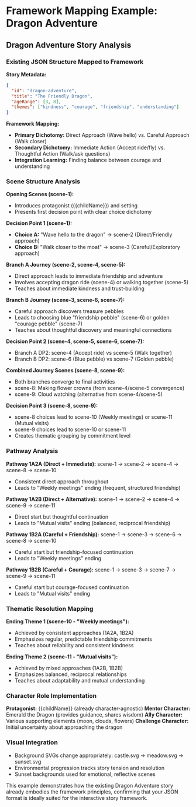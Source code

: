 # Framework Mapping Example: Dragon Adventure

## Dragon Adventure Story Analysis

### Existing JSON Structure Mapped to Framework

**Story Metadata:**
```json
{
  "id": "dragon-adventure",
  "title": "The Friendly Dragon", 
  "ageRange": [3, 8],
  "themes": ["kindness", "courage", "friendship", "understanding"]
}
```

**Framework Mapping:**
- **Primary Dichotomy:** Direct Approach (Wave hello) vs. Careful Approach (Walk closer)
- **Secondary Dichotomy:** Immediate Action (Accept ride/fly) vs. Thoughtful Action (Walk/ask questions)
- **Integration Learning:** Finding balance between courage and understanding

### Scene Structure Analysis

**Opening Scenes (scene-1):**
- Introduces protagonist ({{childName}}) and setting
- Presents first decision point with clear choice dichotomy

**Decision Point 1 (scene-1):**
- **Choice A:** "Wave hello to the dragon" → scene-2 (Direct/Friendly approach)
- **Choice B:** "Walk closer to the moat" → scene-3 (Careful/Exploratory approach)

**Branch A Journey (scene-2, scene-4, scene-5):**
- Direct approach leads to immediate friendship and adventure
- Involves accepting dragon ride (scene-4) or walking together (scene-5)
- Teaches about immediate kindness and trust-building

**Branch B Journey (scene-3, scene-6, scene-7):**
- Careful approach discovers treasure pebbles
- Leads to choosing blue "friendship pebble" (scene-6) or golden "courage pebble" (scene-7)
- Teaches about thoughtful discovery and meaningful connections

**Decision Point 2 (scene-4, scene-5, scene-6, scene-7):**
- Branch A DP2: scene-4 (Accept ride) vs scene-5 (Walk together)
- Branch B DP2: scene-6 (Blue pebble) vs scene-7 (Golden pebble)

**Combined Journey Scenes (scene-8, scene-9):**
- Both branches converge to final activities
- scene-8: Making flower crowns (from scene-4/scene-5 convergence)
- scene-9: Cloud watching (alternative from scene-4/scene-5)

**Decision Point 3 (scene-8, scene-9):**
- scene-8 choices lead to scene-10 (Weekly meetings) or scene-11 (Mutual visits)
- scene-9 choices lead to scene-10 or scene-11
- Creates thematic grouping by commitment level

### Pathway Analysis

**Pathway 1A2A (Direct + Immediate):** scene-1 → scene-2 → scene-4 → scene-8 → scene-10
- Consistent direct approach throughout
- Leads to "Weekly meetings" ending (frequent, structured friendship)

**Pathway 1A2B (Direct + Alternative):** scene-1 → scene-2 → scene-4 → scene-9 → scene-11  
- Direct start but thoughtful continuation
- Leads to "Mutual visits" ending (balanced, reciprocal friendship)

**Pathway 1B2A (Careful + Friendship):** scene-1 → scene-3 → scene-6 → scene-8 → scene-10
- Careful start but friendship-focused continuation
- Leads to "Weekly meetings" ending

**Pathway 1B2B (Careful + Courage):** scene-1 → scene-3 → scene-7 → scene-9 → scene-11
- Careful start but courage-focused continuation  
- Leads to "Mutual visits" ending

### Thematic Resolution Mapping

**Ending Theme 1 (scene-10 - "Weekly meetings"):**
- Achieved by consistent approaches (1A2A, 1B2A)
- Emphasizes regular, predictable friendship commitments
- Teaches about reliability and consistent kindness

**Ending Theme 2 (scene-11 - "Mutual visits"):**
- Achieved by mixed approaches (1A2B, 1B2B)  
- Emphasizes balanced, reciprocal relationships
- Teaches about adaptability and mutual understanding

### Character Role Implementation

**Protagonist:** {{childName}} (already character-agnostic)
**Mentor Character:** Emerald the Dragon (provides guidance, shares wisdom)
**Ally Character:** Various supporting elements (moon, clouds, flowers)
**Challenge Character:** Initial uncertainty about approaching the dragon

### Visual Integration
- Background SVGs change appropriately: castle.svg → meadow.svg → sunset.svg
- Environmental progression tracks story tension and resolution
- Sunset backgrounds used for emotional, reflective scenes

This example demonstrates how the existing Dragon Adventure story already embodies the framework principles, confirming that your JSON format is ideally suited for the interactive story framework.

